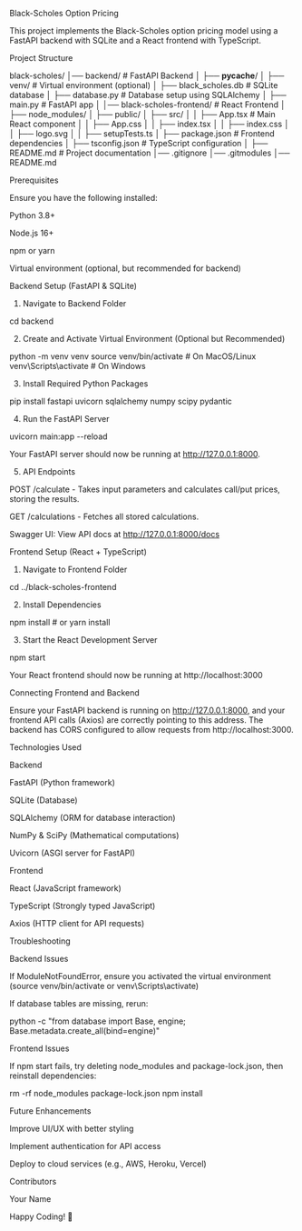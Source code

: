 Black-Scholes Option Pricing

This project implements the Black-Scholes option pricing model using a FastAPI backend with SQLite and a React frontend with TypeScript.

Project Structure

black-scholes/
│── backend/                     # FastAPI Backend
│   ├── __pycache__/
│   ├── venv/                    # Virtual environment (optional)
│   ├── black_scholes.db         # SQLite database
│   ├── database.py              # Database setup using SQLAlchemy
│   ├── main.py                  # FastAPI app
│
│── black-scholes-frontend/       # React Frontend
│   ├── node_modules/
│   ├── public/
│   ├── src/
│   │   ├── App.tsx              # Main React component
│   │   ├── App.css
│   │   ├── index.tsx
│   │   ├── index.css
│   │   ├── logo.svg
│   │   ├── setupTests.ts
│   ├── package.json              # Frontend dependencies
│   ├── tsconfig.json              # TypeScript configuration
│   ├── README.md                  # Project documentation
│── .gitignore
│── .gitmodules
│── README.md

Prerequisites

Ensure you have the following installed:

Python 3.8+

Node.js 16+

npm or yarn

Virtual environment (optional, but recommended for backend)

Backend Setup (FastAPI & SQLite)

1. Navigate to Backend Folder

cd backend

2. Create and Activate Virtual Environment (Optional but Recommended)

python -m venv venv
source venv/bin/activate  # On MacOS/Linux
venv\Scripts\activate     # On Windows

3. Install Required Python Packages

pip install fastapi uvicorn sqlalchemy numpy scipy pydantic

4. Run the FastAPI Server

uvicorn main:app --reload

Your FastAPI server should now be running at http://127.0.0.1:8000.

5. API Endpoints

POST /calculate - Takes input parameters and calculates call/put prices, storing the results.

GET /calculations - Fetches all stored calculations.

Swagger UI: View API docs at http://127.0.0.1:8000/docs

Frontend Setup (React + TypeScript)

1. Navigate to Frontend Folder

cd ../black-scholes-frontend

2. Install Dependencies

npm install  # or yarn install

3. Start the React Development Server

npm start

Your React frontend should now be running at http://localhost:3000

Connecting Frontend and Backend

Ensure your FastAPI backend is running on http://127.0.0.1:8000, and your frontend API calls (Axios) are correctly pointing to this address. The backend has CORS configured to allow requests from http://localhost:3000.

Technologies Used

Backend

FastAPI (Python framework)

SQLite (Database)

SQLAlchemy (ORM for database interaction)

NumPy & SciPy (Mathematical computations)

Uvicorn (ASGI server for FastAPI)

Frontend

React (JavaScript framework)

TypeScript (Strongly typed JavaScript)

Axios (HTTP client for API requests)

Troubleshooting

Backend Issues

If ModuleNotFoundError, ensure you activated the virtual environment (source venv/bin/activate or venv\Scripts\activate)

If database tables are missing, rerun:

python -c "from database import Base, engine; Base.metadata.create_all(bind=engine)"

Frontend Issues

If npm start fails, try deleting node_modules and package-lock.json, then reinstall dependencies:

rm -rf node_modules package-lock.json
npm install

Future Enhancements

Improve UI/UX with better styling

Implement authentication for API access

Deploy to cloud services (e.g., AWS, Heroku, Vercel)

Contributors

Your Name

Happy Coding! 🚀